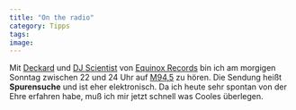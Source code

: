 ```yaml
---
title: "On the radio"
category: Tipps
tags: 
image: 
---
```


Mit [Deckard](http://www.deckard-worldwide.com/) und [DJ Scientist](http://www.djscientist.com) von [Equinox Records](http://www.e-q-x.net/) bin ich am morgigen Sonntag zwischen 22 und 24 Uhr auf [M94,5](http://www.afk.de/index.php?afk_id=4) zu hören. Die Sendung heißt **Spurensuche** und ist eher elektronisch. Da ich heute sehr spontan von der Ehre erfahren habe, muß ich mir jetzt schnell was Cooles überlegen.